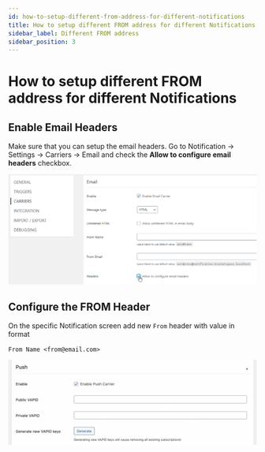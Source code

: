 ```yaml
---
id: how-to-setup-different-from-address-for-different-notifications
title: How to setup different FROM address for different Notifications
sidebar_label: Different FROM address
sidebar_position: 3
---
```


# How to setup different FROM address for different Notifications

## Enable Email Headers

Make sure that you can setup the email headers. Go to Notification -> Settings -> Carriers -> Email and check the **Allow to configure email headers** checkbox.

![Enable email headers](../../assets/image.png)

## Configure the FROM Header

On the specific Notification screen add new `From` header with value in format

```
From Name <from@email.com>
```

![Configure from header](../../assets/image-2.png)